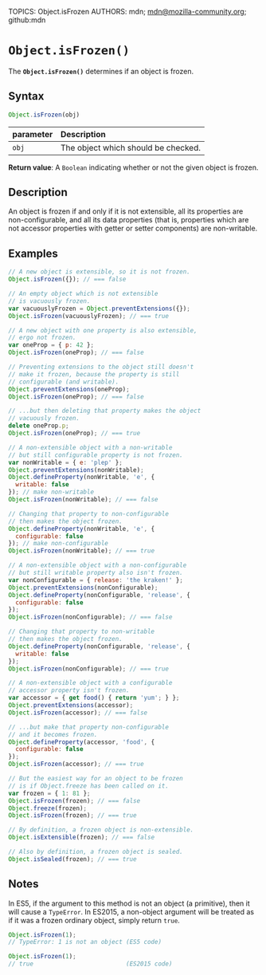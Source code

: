 TOPICS: Object.isFrozen
AUTHORS: mdn; mdn@mozilla-community.org; github:mdn

# `Object.isFrozen()`

The **`Object.isFrozen()`** determines if an object is frozen.

## Syntax

```javascript
Object.isFrozen(obj)
```

| parameter | Description |
| :-- | :-- |
| `obj` | The object which should be checked. |

**Return value**: A `Boolean` indicating whether or not the given object is frozen.

## Description

An object is frozen if and only if it is not extensible, all its properties are non-configurable,
and all its data properties (that is, properties which are not accessor properties with getter or
setter components) are non-writable.

## Examples

```javascript
// A new object is extensible, so it is not frozen.
Object.isFrozen({}); // === false

// An empty object which is not extensible
// is vacuously frozen.
var vacuouslyFrozen = Object.preventExtensions({});
Object.isFrozen(vacuouslyFrozen); // === true

// A new object with one property is also extensible,
// ergo not frozen.
var oneProp = { p: 42 };
Object.isFrozen(oneProp); // === false

// Preventing extensions to the object still doesn't
// make it frozen, because the property is still
// configurable (and writable).
Object.preventExtensions(oneProp);
Object.isFrozen(oneProp); // === false

// ...but then deleting that property makes the object
// vacuously frozen.
delete oneProp.p;
Object.isFrozen(oneProp); // === true

// A non-extensible object with a non-writable
// but still configurable property is not frozen.
var nonWritable = { e: 'plep' };
Object.preventExtensions(nonWritable);
Object.defineProperty(nonWritable, 'e', {
  writable: false
}); // make non-writable
Object.isFrozen(nonWritable); // === false

// Changing that property to non-configurable
// then makes the object frozen.
Object.defineProperty(nonWritable, 'e', {
  configurable: false
}); // make non-configurable
Object.isFrozen(nonWritable); // === true

// A non-extensible object with a non-configurable
// but still writable property also isn't frozen.
var nonConfigurable = { release: 'the kraken!' };
Object.preventExtensions(nonConfigurable);
Object.defineProperty(nonConfigurable, 'release', {
  configurable: false
});
Object.isFrozen(nonConfigurable); // === false

// Changing that property to non-writable
// then makes the object frozen.
Object.defineProperty(nonConfigurable, 'release', {
  writable: false
});
Object.isFrozen(nonConfigurable); // === true

// A non-extensible object with a configurable
// accessor property isn't frozen.
var accessor = { get food() { return 'yum'; } };
Object.preventExtensions(accessor);
Object.isFrozen(accessor); // === false

// ...but make that property non-configurable
// and it becomes frozen.
Object.defineProperty(accessor, 'food', {
  configurable: false
});
Object.isFrozen(accessor); // === true

// But the easiest way for an object to be frozen
// is if Object.freeze has been called on it.
var frozen = { 1: 81 };
Object.isFrozen(frozen); // === false
Object.freeze(frozen);
Object.isFrozen(frozen); // === true

// By definition, a frozen object is non-extensible.
Object.isExtensible(frozen); // === false

// Also by definition, a frozen object is sealed.
Object.isSealed(frozen); // === true
```

## Notes

In ES5, if the argument to this method is not an object (a primitive), then it will cause a `TypeError`.
In ES2015, a non-object argument will be treated as if it was a frozen ordinary object,
simply return `true`.

```javascript
Object.isFrozen(1);
// TypeError: 1 is not an object (ES5 code)

Object.isFrozen(1);
// true                          (ES2015 code)
```
